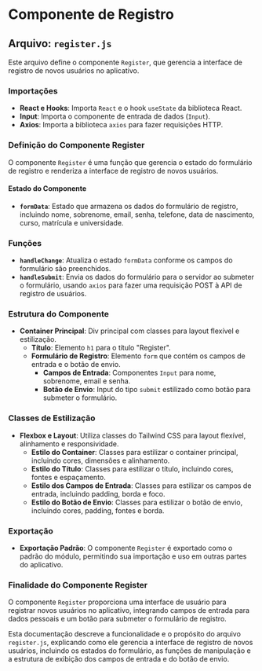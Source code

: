 # Componente de Registro

## Arquivo: `register.js`

Este arquivo define o componente `Register`, que gerencia a interface de registro de novos usuários no aplicativo.

### Importações

- **React e Hooks**: Importa `React` e o hook `useState` da biblioteca React.
- **Input**: Importa o componente de entrada de dados (`Input`).
- **Axios**: Importa a biblioteca `axios` para fazer requisições HTTP.

### Definição do Componente Register

O componente `Register` é uma função que gerencia o estado do formulário de registro e renderiza a interface de registro de novos usuários.

#### Estado do Componente

- **`formData`**: Estado que armazena os dados do formulário de registro, incluindo nome, sobrenome, email, senha, telefone, data de nascimento, curso, matrícula e universidade.

### Funções

- **`handleChange`**: Atualiza o estado `formData` conforme os campos do formulário são preenchidos.
- **`handleSubmit`**: Envia os dados do formulário para o servidor ao submeter o formulário, usando `axios` para fazer uma requisição POST à API de registro de usuários.

### Estrutura do Componente

- **Container Principal**: Div principal com classes para layout flexível e estilização.
  - **Título**: Elemento `h1` para o título "Register".
  - **Formulário de Registro**: Elemento `form` que contém os campos de entrada e o botão de envio.
    - **Campos de Entrada**: Componentes `Input` para nome, sobrenome, email e senha.
    - **Botão de Envio**: Input do tipo `submit` estilizado como botão para submeter o formulário.

### Classes de Estilização

- **Flexbox e Layout**: Utiliza classes do Tailwind CSS para layout flexível, alinhamento e responsividade.
  - **Estilo do Container**: Classes para estilizar o container principal, incluindo cores, dimensões e alinhamento.
  - **Estilo do Título**: Classes para estilizar o título, incluindo cores, fontes e espaçamento.
  - **Estilo dos Campos de Entrada**: Classes para estilizar os campos de entrada, incluindo padding, borda e foco.
  - **Estilo do Botão de Envio**: Classes para estilizar o botão de envio, incluindo cores, padding, fontes e borda.

### Exportação

- **Exportação Padrão**: O componente `Register` é exportado como o padrão do módulo, permitindo sua importação e uso em outras partes do aplicativo.

### Finalidade do Componente Register

O componente `Register` proporciona uma interface de usuário para registrar novos usuários no aplicativo, integrando campos de entrada para dados pessoais e um botão para submeter o formulário de registro.

Esta documentação descreve a funcionalidade e o propósito do arquivo `register.js`, explicando como ele gerencia a interface de registro de novos usuários, incluindo os estados do formulário, as funções de manipulação e a estrutura de exibição dos campos de entrada e do botão de envio.
